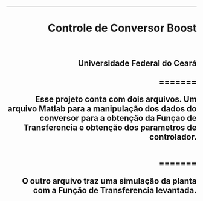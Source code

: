 ***
<h1 align="right" > Controle de Conversor Boost

<br>
<br>

<h2 align="right" >Universidade Federal do Ceará<br>
<br>
=======

<p>Esse projeto conta com dois arquivos. Um arquivo Matlab para
a manipulação dos dados do conversor para a obtenção da Funçao 
de Transferencia e obtenção dos parametros de controlador.<p/>
<br>
=======

<p>O outro arquivo traz uma simulação da planta com a Função de
Transferencia levantada.<p/>
